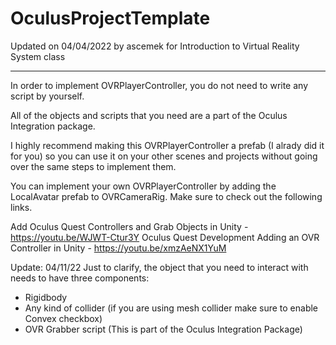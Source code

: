 # OculusProjectTemplate
Updated on 04/04/2022 by ascemek for Introduction to Virtual Reality System class

------------------------------------------------------------------------------------------

In order to implement OVRPlayerController, you do not need to write any script by yourself.

All of the objects and scripts that you need are a part of the Oculus Integration package.

I highly recommend making this OVRPlayerController a prefab (I alrady did it for you) so you can 
use it on your other scenes and projects without going over the same steps to implement them.

You can implement your own OVRPlayerController by adding the LocalAvatar prefab to OVRCameraRig.
Make sure to check out the following links. 

Add Oculus Quest Controllers and Grab Objects in Unity - https://youtu.be/WJWT-Ctur3Y
Oculus Quest Development Adding an OVR Controller in Unity - https://youtu.be/xmzAeNX1YuM

Update: 04/11/22
Just to clarify, the object that you need to interact with needs to have three components:
-  Rigidbody
-  Any kind of collider
   (if you are using mesh collider make sure to enable Convex checkbox)
-  OVR Grabber script (This is part of the Oculus Integration Package)
